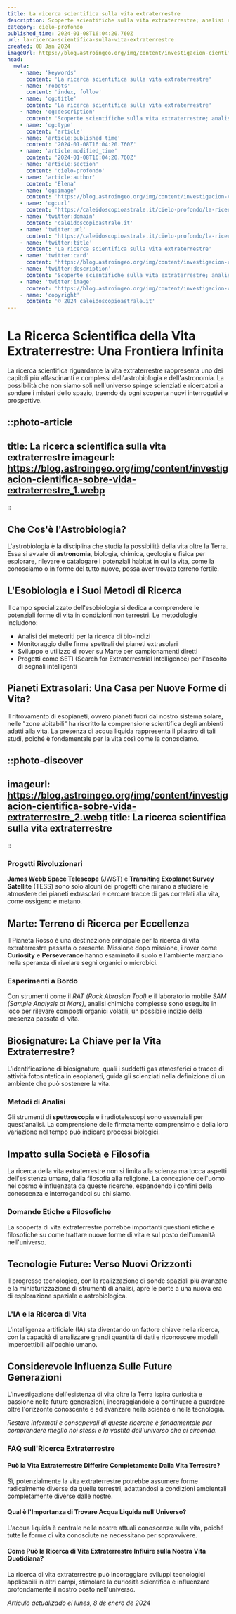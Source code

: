 ```yaml
---
title: La ricerca scientifica sulla vita extraterrestre
description: Scoperte scientifiche sulla vita extraterrestre; analisi e potenziali impatti. Leggi i risultati più intriganti!
category: cielo-profondo
published_time: 2024-01-08T16:04:20.760Z
url: la-ricerca-scientifica-sulla-vita-extraterrestre
created: 08 Jan 2024
imageUrl: https://blog.astroingeo.org/img/content/investigacion-cientifica-sobre-vida-extraterrestre_1.webp
head:
  meta:
    - name: 'keywords'
      content: 'La ricerca scientifica sulla vita extraterrestre'
    - name: 'robots'
      content: 'index, follow'
    - name: 'og:title'
      content: 'La ricerca scientifica sulla vita extraterrestre'
    - name: 'og:description'
      content: 'Scoperte scientifiche sulla vita extraterrestre; analisi e potenziali impatti. Leggi i risultati più intriganti!'
    - name: 'og:type'
      content: 'article'
    - name: 'article:published_time'
      content: '2024-01-08T16:04:20.760Z'
    - name: 'article:modified_time'
      content: '2024-01-08T16:04:20.760Z'
    - name: 'article:section'
      content: 'cielo-profondo'
    - name: 'article:author'
      content: 'Elena'
    - name: 'og:image'
      content: 'https://blog.astroingeo.org/img/content/investigacion-cientifica-sobre-vida-extraterrestre_1.webp'
    - name: 'og:url'
      content: 'https://caleidoscopioastrale.it/cielo-profondo/la-ricerca-scientifica-sulla-vita-extraterrestre'
    - name: 'twitter:domain'
      content: 'caleidoscopioastrale.it'
    - name: 'twitter:url'
      content: 'https://caleidoscopioastrale.it/cielo-profondo/la-ricerca-scientifica-sulla-vita-extraterrestre'
    - name: 'twitter:title'
      content: 'La ricerca scientifica sulla vita extraterrestre'
    - name: 'twitter:card'
      content: 'https://blog.astroingeo.org/img/content/investigacion-cientifica-sobre-vida-extraterrestre_1.webp'
    - name: 'twitter:description'
      content: 'Scoperte scientifiche sulla vita extraterrestre; analisi e potenziali impatti. Leggi i risultati più intriganti!'
    - name: 'twitter:image'
      content: 'https://blog.astroingeo.org/img/content/investigacion-cientifica-sobre-vida-extraterrestre_1.webp'
    - name: 'copyright'
      content: '© 2024 caleidoscopioastrale.it'
---
```

# La Ricerca Scientifica della Vita Extraterrestre: Una Frontiera Infinita

La ricerca scientifica riguardante la vita extraterrestre rappresenta uno dei capitoli più affascinanti e complessi dell'astrobiologia e dell'astronomia. La possibilità che non siamo soli nell'universo spinge scienziati e ricercatori a sondare i misteri dello spazio, traendo da ogni scoperta nuovi interrogativi e prospettive.

::photo-article
---
title: La ricerca scientifica sulla vita extraterrestre
imageurl: https://blog.astroingeo.org/img/content/investigacion-cientifica-sobre-vida-extraterrestre_1.webp
---
::

## Che Cos'è l'Astrobiologia?

L'astrobiologia è la disciplina che studia la possibilità della vita oltre la Terra. Essa si avvale di **astronomia**, biologia, chimica, geologia e fisica per esplorare, rilevare e catalogare i potenziali habitat in cui la vita, come la conosciamo o in forme del tutto nuove, possa aver trovato terreno fertile.

## L'Esobiologia e i Suoi Metodi di Ricerca

Il campo specializzato dell'esobiologia si dedica a comprendere le potenziali forme di vita in condizioni non terrestri. Le metodologie includono:

- Analisi dei meteoriti per la ricerca di bio-indizi
- Monitoraggio delle firme spettrali dei pianeti extrasolari
- Sviluppo e utilizzo di rover su Marte per campionamenti diretti
- Progetti come SETI (Search for Extraterrestrial Intelligence) per l'ascolto di segnali intelligenti

## Pianeti Extrasolari: Una Casa per Nuove Forme di Vita?

Il ritrovamento di esopianeti, ovvero pianeti fuori dal nostro sistema solare, nelle "zone abitabili" ha riscritto la comprensione scientifica degli ambienti adatti alla vita. La presenza di acqua liquida rappresenta il pilastro di tali studi, poiché è fondamentale per la vita così come la conosciamo.

::photo-discover
---
imageurl: https://blog.astroingeo.org/img/content/investigacion-cientifica-sobre-vida-extraterrestre_2.webp
title: La ricerca scientifica sulla vita extraterrestre
---
::

### Progetti Rivoluzionari

**James Webb Space Telescope** (JWST) e **Transiting Exoplanet Survey Satellite** (TESS) sono solo alcuni dei progetti che mirano a studiare le atmosfere dei pianeti extrasolari e cercare tracce di gas correlati alla vita, come ossigeno e metano.

## Marte: Terreno di Ricerca per Eccellenza

Il Pianeta Rosso è una destinazione principale per la ricerca di vita extraterrestre passata o presente. Missione dopo missione, i rover come **Curiosity** e **Perseverance** hanno esaminato il suolo e l'ambiente marziano nella speranza di rivelare segni organici o microbici.

### Esperimenti a Bordo

Con strumenti come il *RAT (Rock Abrasion Tool)* e il laboratorio mobile *SAM (Sample Analysis at Mars)*, analisi chimiche complesse sono eseguite in loco per rilevare composti organici volatili, un possibile indizio della presenza passata di vita.

## Biosignature: La Chiave per la Vita Extraterrestre?

L'identificazione di biosignature, quali i suddetti gas atmosferici o tracce di attività fotosintetica in esopianeti, guida gli scienziati nella definizione di un ambiente che può sostenere la vita.

### Metodi di Analisi

Gli strumenti di **spettroscopia** e i radiotelescopi sono essenziali per quest'analisi. La comprensione delle firmatamente comprensimo e della loro variazione nel tempo può indicare processi biologici.

## Impatto sulla Società e Filosofia

La ricerca della vita extraterrestre non si limita alla scienza ma tocca aspetti dell'esistenza umana, dalla filosofia alla religione. La concezione dell'uomo nel cosmo è influenzata da queste ricerche, espandendo i confini della conoscenza e interrogandoci su chi siamo.

### Domande Etiche e Filosofiche

La scoperta di vita extraterrestre porrebbe importanti questioni etiche e filosofiche su come trattare nuove forme di vita e sul posto dell'umanità nell'universo.

## Tecnologie Future: Verso Nuovi Orizzonti

Il progresso tecnologico, con la realizzazione di sonde spaziali più avanzate e la miniaturizzazione di strumenti di analisi, apre le porte a una nuova era di esplorazione spaziale e astrobiologica.

### L'IA e la Ricerca di Vita

L'intelligenza artificiale (IA) sta diventando un fattore chiave nella ricerca, con la capacità di analizzare grandi quantità di dati e riconoscere modelli impercettibili all'occhio umano.

## Considerevole Influenza Sulle Future Generazioni

L'investigazione dell'esistenza di vita oltre la Terra ispira curiosità e passione nelle future generazioni, incoraggiandole a continuare a guardare oltre l'orizzonte conoscente e ad avanzare nella scienza e nella tecnologia.

*Restare informati e consapevoli di queste ricerche è fondamentale per comprendere meglio noi stessi e la vastità dell'universo che ci circonda.*

### FAQ sull'Ricerca Extraterrestre

#### Può la Vita Extraterrestre Differire Completamente Dalla Vita Terrestre?

Sì, potenzialmente la vita extraterrestre potrebbe assumere forme radicalmente diverse da quelle terrestri, adattandosi a condizioni ambientali completamente diverse dalle nostre.

#### Qual è l'Importanza di Trovare Acqua Liquida nell'Universo?

L'acqua liquida è centrale nelle nostre attuali conoscenze sulla vita, poiché tutte le forme di vita conosciute ne necessitano per sopravvivere.

#### Come Può la Ricerca di Vita Extraterrestre Influire sulla Nostra Vita Quotidiana?

La ricerca di vita extraterrestre può incoraggiare sviluppi tecnologici applicabili in altri campi, stimolare la curiosità scientifica e influenzare profondamente il nostro posto nell'universo.

_Artículo actualizado el lunes, 8 de enero de 2024_